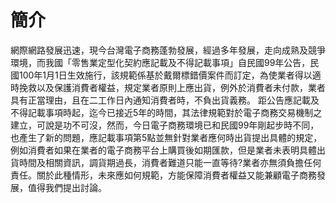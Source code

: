# 簡介
網際網路發展迅速，現今台灣電子商務蓬勃發展，經過多年發展，走向成熟及競爭環境，而我國「零售業定型化契約應記載及不得記載事項」自民國99年公告，民國100年1月1日生效施行，該規範係基於戴爾標錯價案件而訂定，為使業者得以適時挽救以及保護消費者權益，規定業者原則上應出貨，例外於消費者未付款，業者具有正當理由，且在二工作日內通知消費者時，不負出貨義務。
距公告應記載及不得記載事項時起，迄今已接近5年的時間，其法律規範對於電子商務交易機制之建立，可說是功不可沒，然而，今日電子商務環境已和民國99年剛起步時不同，也產生了新的問題，應記載事項第5點並無針對業者應何時出貨提出具體的規定，例如消費者如果在業者的電子商務平台上購買後如期匯款，但是業者未表明具體出貨時間及相關資訊，調貨期過長，消費者難道只能一直等待?業者亦無須負擔任何責任。關於此種情形，未來應如何規範，方能保障消費者權益又能兼顧電子商務發展，值得我們提出討論。
